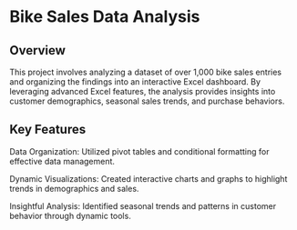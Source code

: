 # Bike Sales Data Analysis

## Overview

This project involves analyzing a dataset of over 1,000 bike sales entries and organizing the findings into an interactive Excel dashboard. By leveraging advanced Excel features, the analysis provides insights into customer demographics, seasonal sales trends, and purchase behaviors.

## Key Features

Data Organization: Utilized pivot tables and conditional formatting for effective data management.

Dynamic Visualizations: Created interactive charts and graphs to highlight trends in demographics and sales.

Insightful Analysis: Identified seasonal trends and patterns in customer behavior through dynamic tools.

